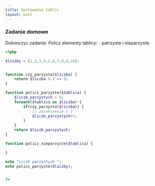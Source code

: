 ```yaml
---
title: Sortowanie tablic
layout: post
---
```


### Zadanie domowe

Dokonczyc zadanie:
Policz elementy tablicy: - patrzyste i nieparzyste.


```php
<?php

$liczby = [1,2,3,4,5,6,7,8,9,10];


function czy_parzysta($liczba) {
	return $liczba % 2 == 0;
}

function policz_parzyste($tablica) {
	$liczb_parzystych = 0;
	foreach($tablica as $liczba) {
		if(czy_parzysta($liczba)) {
			// zwiekszenie o 1
			$liczb_parzystych++;
		}
	}
	return $liczb_parzystych;
}

function policz_nieparzyste($tablica) {

}

echo "Liczb parzystych ";
echo policz_parzyste($liczby);


?>
```


